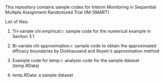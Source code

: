 This repository contains sample codes for Interim Monitoring in Sequential Multiple Assignment Randomized Trial (IM-SMART)

List of files:

1. Tri-variate chi empirical.r: sample code for the numerical example in Section 3.1

2. Bi-variate chi approximation.r: sample code to obtain the approximated efficacy boundaries by Dickhausand and Royen's approximation method

3. Example code for temp.r: analysis code for the sample dataset (temp.RData)

4. temp.RData: a sample dataset
